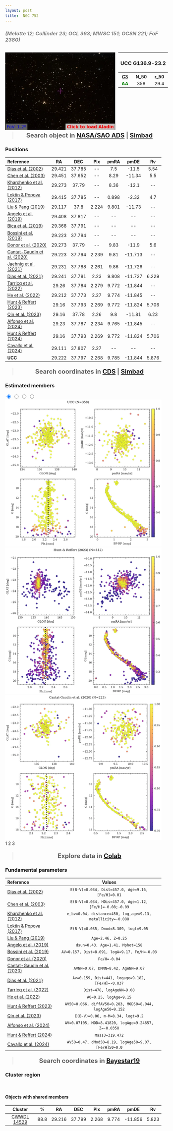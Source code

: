 ```yaml
---
layout: post
title:  NGC 752
---
```

<h3><span style="color: #808080;"><i>(Melotte 12; Collinder 23; OCL 363; MWSC 151; OCSN 221; FoF 2380)</i></span></h3><div style="display: flex; justify-content: space-between; width:720px;height:250px">
<div style="text-align: center;">

<!-- Static image + data attributes for FOV and target -->
<img id="aladin_img"
     data-umami-event="aladin_load"
     src="https://raw.githubusercontent.com/ucc23/Q2N/main/plots/ngc752_aladin.webp"
     alt="Click to load Aladin Lite" 
     style="width:355px;height:250px; cursor: pointer;"
     data-fov="0.98" 
     data-target="29.222 37.797"/>
<!-- Div to contain Aladin Lite viewer -->
<div id="aladin-lite-div" style="width:355px;height:250px;display:none;"></div>
<!-- Aladin Lite script (will be loaded after the image is clicked) -->
<script src="{{ site.baseurl }}/scripts/aladin_load.js"></script>

</div>
<!-- Left block -->

<table style="width:355px;height:250px;">
  <!-- Row 1 (title) -->
  <tr>
    <td colspan="5"><h3>UCC G136.9-23.2</h3></td>
  </tr>
  <!-- Row 2 -->
  <tr>
    <th style="text-align: center;"><a href="https://ucc.ar/faq#what-is-the-c3-parameter" title="Combined class">C3</a></th>
    <th style="text-align: center;"><div title="Stars with membership probability >50%">N_50</div></th>
    <th style="text-align: center;"><div title="Radius that contains half the members [arcmin]">r_50</div></th>
  </tr>
  <!-- Row 3 -->
  <tr>
    <td style="text-align: center;"><span style="color: green; font-weight: bold;">A</span><span style="color: green; font-weight: bold;">A</span></td>
    <td style="text-align: center;">358</td>
    <td style="text-align: center;">29.4</td>
  </tr>
</table>
</div>

> <p style="text-align:center; font-weight: bold; font-size:20px">Search object in <a data-umami-event="nasa_search" href="https://ui.adsabs.harvard.edu/search/q=%20collection%3Aastronomy%20body%3A%22NGC%20752%22&sort=date%20desc%2C%20bibcode%20desc&p_=0" target="_blank">NASA/SAO ADS</a> | <a data-umami-event="simbad_search" href="https://simbad.cds.unistra.fr/simbad/sim-id-refs?Ident=ngc752" target="_blank">Simbad</a></p>


### Positions

| Reference    | RA    | DEC   | Plx  | pmRA  | pmDE   |  Rv  |
| :---         | :---: | :---: | :---: | :---: | :---: | :---: |
|[Dias et al. (2002)](https://ui.adsabs.harvard.edu/abs/2002A%26A...389..871D) | 29.421 | 37.785 | -- | 7.5 | -11.5 | 5.54 |
|[Chen et al. (2003)](https://ui.adsabs.harvard.edu/abs/2003AJ....125.1397C) | 29.451 | 37.652 | -- | 8.29 | -11.34 | 5.5 |
|[Kharchenko et al. (2012)](https://ui.adsabs.harvard.edu/abs/2012A%26A...543A.156K) | 29.273 | 37.79 | -- | 8.36 | -12.1 | -- |
|[Loktin & Popova (2017)](https://ui.adsabs.harvard.edu/abs/2017AstBu..72..257L) | 29.415 | 37.785 | -- | 0.898 | -2.32 | 4.7 |
|[Liu & Pang (2019)](https://ui.adsabs.harvard.edu/abs/2019ApJS..245...32L) | 29.117 | 37.8 | 2.224 | 9.801 | -11.73 | -- |
|[Angelo et al. (2019)](https://ui.adsabs.harvard.edu/abs/2019A%26A...624A...8A) | 29.408 | 37.817 | -- | -- | -- | -- |
|[Bica et al. (2019)](https://ui.adsabs.harvard.edu/abs/2019AJ....157...12B) | 29.368 | 37.791 | -- | -- | -- | -- |
|[Bossini et al. (2019)](https://ui.adsabs.harvard.edu/abs/2019A%26A...623A.108B) | 29.223 | 37.794 | -- | -- | -- | -- |
|[Donor et al. (2020)](https://ui.adsabs.harvard.edu/abs/2020AJ....159..199D) | 29.273 | 37.79 | -- | 9.83 | -11.9 | 5.6 |
|[Cantat-Gaudin et al. (2020)](https://ui.adsabs.harvard.edu/abs/2020A%26A...640A...1C) | 29.223 | 37.794 | 2.239 | 9.81 | -11.713 | -- |
|[Jaehnig et al. (2021)](https://ui.adsabs.harvard.edu/abs/2021ApJ...923..129J) | 29.231 | 37.788 | 2.261 | 9.86 | -11.726 | -- |
|[Dias et al. (2021)](https://ui.adsabs.harvard.edu/abs/2021MNRAS.504..356D) | 29.241 | 37.781 | 2.23 | 9.808 | -11.727 | 6.229 |
|[Tarricq et al. (2022)](https://ui.adsabs.harvard.edu/abs/2022A%26A...659A..59T) | 29.26 | 37.784 | 2.279 | 9.772 | -11.844 | -- |
|[He et al. (2022)](https://ui.adsabs.harvard.edu/abs/2022ApJS..262....7H) | 29.212 | 37.773 | 2.27 | 9.774 | -11.845 | -- |
|[Hunt & Reffert (2023)](https://ui.adsabs.harvard.edu/abs/2023A%26A...673A.114H) | 29.16 | 37.793 | 2.269 | 9.772 | -11.824 | 5.706 |
|[Qin et al. (2023)](https://ui.adsabs.harvard.edu/abs/2023ApJS..265...12Q) | 29.16 | 37.78 | 2.26 | 9.8 | -11.81 | 6.23 |
|[Alfonso et al. (2024)](https://ui.adsabs.harvard.edu/abs/2024A%26A...689A..18A) | 29.23 | 37.787 | 2.234 | 9.765 | -11.845 | -- |
|[Hunt & Reffert (2024)](https://ui.adsabs.harvard.edu/abs/2024A%26A...686A..42H) | 29.16 | 37.793 | 2.269 | 9.772 | -11.824 | 5.706 |
|[Cavallo et al. (2024)](https://ui.adsabs.harvard.edu/abs/2024AJ....167...12C) | 29.111 | 37.807 | 2.27 | -- | -- | -- |
| **UCC** |29.222 | 37.797 | 2.268 | 9.785 | -11.844 | 5.876 |

> <p style="text-align:center; font-weight: bold; font-size:20px">Search coordinates in <a data-umami-event="cds_coord_search" href="https://cdsportal.u-strasbg.fr/?target=29.222,+37.797" target="_blank">CDS</a> | <a data-umami-event="simbad_coord_search" href="https://simbad.cds.unistra.fr/mobile/object_list.html?coord=29.222%2037.797&output=json&radius=5&userEntry=ngc752" target="_blank">Simbad</a></p>

### Estimated members

<div class="carousel">
<input type="radio" name="radio-btn" id="slide1" checked>
<input type="radio" name="radio-btn" id="slide1">
<input type="radio" name="radio-btn" id="slide2">
<input type="radio" name="radio-btn" id="slide3">
<div class="slides">
<div class="slide">
<a href="https://raw.githubusercontent.com/ucc23/Q2N/main/plots/UCC/ngc752.webp" target="_blank">
<img src="https://raw.githubusercontent.com/ucc23/Q2N/main/plots/UCC/ngc752.webp" alt="NGC 752 UCC">
</a>
</div>
<div class="slide">
<a href="https://raw.githubusercontent.com/ucc23/Q2N/main/plots/HUNT23/ngc752.webp" target="_blank">
<img src="https://raw.githubusercontent.com/ucc23/Q2N/main/plots/HUNT23/ngc752.webp" alt="NGC 752 HUNT23">
</a>
</div>
<div class="slide">
<a href="https://raw.githubusercontent.com/ucc23/Q2N/main/plots/CANTAT20/ngc752.webp" target="_blank">
<img src="https://raw.githubusercontent.com/ucc23/Q2N/main/plots/CANTAT20/ngc752.webp" alt="NGC 752 CANTAT20">
</a>
</div>
</div>
<div class="indicators">
<label for="slide1">1</label>
<label for="slide2">2</label>
<label for="slide3">3</label>
</div>
</div>


> <p style="text-align:center; font-weight: bold; font-size:20px">Explore data in <a data-umami-event="colab" href="https://colab.research.google.com/github/ucc23/ucc/blob/main/assets/notebook.ipynb" target="_blank">Colab</a></p>


### Fundamental parameters

| Reference |  Values |
| :---      |  :---:  |
| [Dias et al. (2002)](https://ui.adsabs.harvard.edu/abs/2002A%26A...389..871D) | `E(B-V)=0.034, Dist=457.0, Age=9.16, [Fe/H]=0.01` |
| [Chen et al. (2003)](https://ui.adsabs.harvard.edu/abs/2003AJ....125.1397C) | `E(B-V)=0.034, HDis=457.0, Age=1.12, [Fe/H]=-0.08;-0.09` |
| [Kharchenko et al. (2012)](https://ui.adsabs.harvard.edu/abs/2012A%26A...543A.156K) | `e_bv=0.04, distance=450, log_age=9.13, metallicity=-0.088` |
| [Loktin & Popova (2017)](https://ui.adsabs.harvard.edu/abs/2017AstBu..72..257L) | `E(B-V)=0.035, Dmod=8.309, logt=9.05` |
| [Liu & Pang (2019)](https://ui.adsabs.harvard.edu/abs/2019ApJS..245...32L) | `Age=2.46, Z=0.25` |
| [Angelo et al. (2019)](https://ui.adsabs.harvard.edu/abs/2019A%26A...624A...8A) | `dsun=0.43, Age=1.41, Mphot=158` |
| [Bossini et al. (2019)](https://ui.adsabs.harvard.edu/abs/2019A%26A...623A.108B) | `AV=0.157, Dist=8.091, logA=9.17, Fe/H=-0.03` |
| [Donor et al. (2020)](https://ui.adsabs.harvard.edu/abs/2020AJ....159..199D) | `Fe/H=-0.04` |
| [Cantat-Gaudin et al. (2020)](https://ui.adsabs.harvard.edu/abs/2020A%26A...640A...1C) | `AVNN=0.07, DMNN=8.42, AgeNN=9.07` |
| [Dias et al. (2021)](https://ui.adsabs.harvard.edu/abs/2021MNRAS.504..356D) | `Av=0.159, Dist=441, logage=9.182, [Fe/H]=-0.037` |
| [Tarricq et al. (2022)](https://ui.adsabs.harvard.edu/abs/2022A%26A...659A..59T) | `Dist=478, logAgeNN=9.08` |
| [He et al. (2022)](https://ui.adsabs.harvard.edu/abs/2022ApJS..262....7H) | `A0=0.25, logAge=9.15` |
| [Hunt & Reffert (2023)](https://ui.adsabs.harvard.edu/abs/2023A%26A...673A.114H) | `AV50=0.066, diffAV50=0.203, MOD50=8.044, logAge50=9.152` |
| [Qin et al. (2023)](https://ui.adsabs.harvard.edu/abs/2023ApJS..265...12Q) | `E(B-V)=0.06, m-M=8.34, logt=9.2` |
| [Alfonso et al. (2024)](https://ui.adsabs.harvard.edu/abs/2024A%26A...689A..18A) | `AV=0.07105, MOD=8.41820, logAge=9.24657, Z=-0.0358` |
| [Hunt & Reffert (2024)](https://ui.adsabs.harvard.edu/abs/2024A%26A...686A..42H) | `MassJ=319.472` |
| [Cavallo et al. (2024)](https://ui.adsabs.harvard.edu/abs/2024AJ....167...12C) | `AV50=0.47, dMod50=8.19, logAge50=9.07, [Fe/H]50=0.0` |

> <p style="text-align:center; font-weight: bold; font-size:20px">Search coordinates in <a data-umami-event="bayestar" href="http://argonaut.skymaps.info/query?lon=136.952%20&lat=-23.299&coordsys=gal&mapname=bayestar2019" target="_blank">Bayestar19</a></p>


### Cluster region

<html lang="en">
  <body>
    <center>
    <div id="plot-params"
         data-oc-name="ngc752"
         data-ra-center="29.22"
         data-dec-center="37.79"
         data-rad-deg="29.4"
         data-plx="2.268">
    </div>
    <div id="plot-container">
        <div id="plot"></div>
    </div>
    <script defer type="module" src="{{ site.baseurl }}/scripts/radec_scatter.js"></script>
    </center>
  </body>
</html>
<br>


#### Objects with shared members

| Cluster | <span title="Percentage of members that this OC shares with the ones listed">%</span>   | RA   | DEC   | Plx   | pmRA  | pmDE  | Rv    |
| :---:   | :-: |:---: | :---: | :---: | :---: | :---: | :---: |
|[CWWDL 14529](/_clusters/cwwdl14529/)| 88.8 | 29.216 | 37.799 | 2.268 | 9.774 | -11.856 | 5.823 |